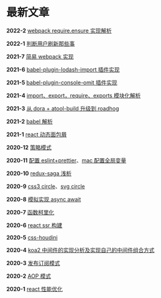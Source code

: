# 最新文章

**2022-2** [webpack require.ensure 实现解析](../node/webpack-lazy/)

**2022-1** [判断用户刷新那些事](../js/refresh/)

**2021-7** [简易 webpack 实现](../node/webpack/)

**2021-6** [babel-plugin-lodash-import 插件实现](../node/babel-plugin-lodash-import/)

**2021-5** [babel-plugin-console-omit 插件实现](../node/babel-plugin-console-omit/)

**2021-4** [import、export，require、exports 模块化解析](../node/module/)

**2021-3** [从 dora + atool-build 升级到 roadhog](../react/roadhog/)

**2021-2** [babel 解析](../node/babel)

**2021-1** [react 动态面包屑](../react/breadcrumb/)

**2020-12** [策略模式](../designPattern/strategy/)

**2020-11** [配置 eslint+prettier](../helpers/eslint-prettier/)、[mac 配置全局变量](../helpers/mac-env-path/)

**2020-10** [redux-saga 浅析](../react/redux-saga/)

**2020-9** [css3 circle](../css/c3Circle/)、[svg circle](../css/svgCircle/)

**2020-8** [模拟实现 async await](../js/async/)

**2020-7** [函数柯里化](../js/curry/)

**2020-6** [react ssr 构建](../react/ssr/)

**2020-5** [css-houdini](../css/csshoudini/)

**2020-4** [koa2 中间件的实现分析及实现自己的中间件组合方式](../node/koa2/)

**2020-3** [发布订阅模式](../designPattern/subscribe/)

**2020-2** [AOP 模式](../designPattern/aop/)

**2020-1** [react 性能优化](../react/optimization/)
